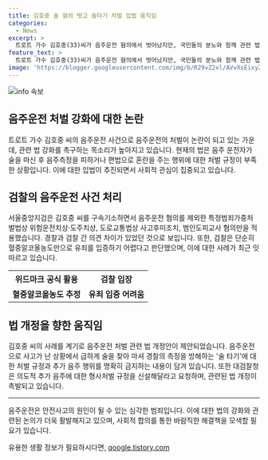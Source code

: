 ```yaml
---
title: 김호중 술 혐의 벗고 술타기 처벌 입법 움직임
categories:
  - News
excerpt: >
  트로트 가수 김호중(33)씨가 음주운전 혐의에서 벗어났지만, 국민들의 분노와 함께 관련 법의 강화를 요구하는 목소리가 높아지고 있다. 특히 술 타기 처벌 방안이 논의되는 가운데, 사회적 논란이 뜨겁다. 불만을 토로하는 온라인 익명 글과 함께, 경찰과 검찰의 입장에서도 논란이 계속되고 있다. 또한 김씨의 사례를 계기로 음주운전 처벌 관련 법안이 제기되었으며, 대검찰청도 음주운전에 대한 형사처벌 규정을 개선하자고 건의하고 있다. (단어수: 105)
feature_text: >
  트로트 가수 김호중(33)씨가 음주운전 혐의에서 벗어났지만, 국민들의 분노와 함께 관련 법의 강화를 요구하는 목소리가 높아지고 있다. 특히 술 타기 처벌 방안이 논의되는 가운데, 사회적 논란이 뜨겁다. 불만을 토로하는 온라인 익명 글과 함께, 경찰과 검찰의 입장에서도 논란이 계속되고 있다. 또한 김씨의 사례를 계기로 음주운전 처벌 관련 법안이 제기되었으며, 대검찰청도 음주운전에 대한 형사처벌 규정을 개선하자고 건의하고 있다. (단어수: 105)
image: 'https://blogger.googleusercontent.com/img/b/R29vZ2xl/AVvXsEixyZcFfHzMRdzZMjFBmAUKJYCLCGyLL1o632UiGVXcaFdKo_bkvkuCioo0uUKlGfBVcT3P84aROyZIXSBEx3Aw5nCQ3pTgDom1WDC4m8eifvWiAmWEEVb4x6G_l8C0QH225ldMjyaFvpxGEBGNO37VmDTDMHGhJPq73UglMfDca1-0aw/s1600/blogspot.png'
---
```


<p><img src="https://blogger.googleusercontent.com/img/b/R29vZ2xl/AVvXsEixyZcFfHzMRdzZMjFBmAUKJYCLCGyLL1o632UiGVXcaFdKo_bkvkuCioo0uUKlGfBVcT3P84aROyZIXSBEx3Aw5nCQ3pTgDom1WDC4m8eifvWiAmWEEVb4x6G_l8C0QH225ldMjyaFvpxGEBGNO37VmDTDMHGhJPq73UglMfDca1-0aw/s1600/blogspot.png" alt="info 속보" /></p>

<h2 data-ke-size="size26">음주운전 처벌 강화에 대한 논란</h2>

<p data-ke-size="size16">트로트 가수 김호중 씨의 음주운전 사건으로 음주운전의 처벌이 논란이 되고 있는 가운데, 관련 법 강화를 촉구하는 목소리가 높아지고 있습니다. 현재의 법은 음주 운전자가 술을 마신 후 음주측정을 피하거나 편법으로 혼란을 주는 행위에 대한 처벌 규정이 부족한 상황입니다. 이에 대한 입법이 추진되면서 사회적 관심이 집중되고 있습니다.</p>

<h2 data-ke-size="size26">검찰의 음주운전 사건 처리</h2>

<p data-ke-size="size16">서울중앙지검은 김호중 씨를 구속기소하면서 음주운전 혐의를 제외한 특정범죄가중처벌법상 위험운전치상·도주치상, 도로교통법상 사고후미조치, 범인도피교사 혐의만을 적용했습니다. 경찰과 검찰 간 의견 차이가 있었던 것으로 보입니다. 또한, 검찰은 단순히 혈중알코올농도만으로 유죄를 입증하기 어렵다고 판단했으며, 이에 대한 사례가 최근 잇따르고 있습니다.</p>

<table>
    <tr>
        <th>위드마크 공식 활용</th>
        <th>검찰 입장</th>
    </tr>
    <tr>
        <td style="text-align: center; height: 17px;"><b>혈중알코올농도 추정</b></td>
        <td style="text-align: center; height: 17px;"><b>유죄 입증 어려움</b></td>
    </tr>
</table>

<h2 data-ke-size="size26">법 개정을 향한 움직임</h2>

<p data-ke-size="size16">김호중 씨의 사례를 계기로 음주운전 처벌 관련 법 개정안이 제안되었습니다. 음주운전으로 사고가 난 상황에서 급하게 술을 찾아 마셔 경찰의 측정을 방해하는 '술 타기'에 대한 처벌 규정과 추가 음주 행위를 명확히 금지하는 내용이 담겨 있습니다. 또한 대검찰청은 의도적 추가 음주에 대한 형사처벌 규정을 신설해달라고 요청하며, 관련된 법 개정이 촉발되고 있습니다.</p>

<hr>

<p data-ke-size="size16">음주운전은 안전사고의 원인이 될 수 있는 심각한 범죄입니다. 이에 대한 법의 강화와 관련된 논의가 더욱 활발해지고 있으며, 사회적 합의를 통한 바람직한 해결책을 모색할 필요가 있습니다.</p>
유용한 생활 정보가 필요하시다면, <a href="https://qoogle.tistory.com" rel="dofollow">qoogle.tistory.com</a>


